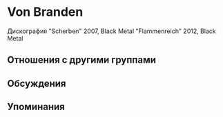 # Von Branden

Дискография
"Scherben" 2007, Black Metal
"Flammenreich" 2012, Black Metal

## Отношения с другими группами


## Обсуждения


## Упоминания


